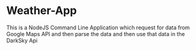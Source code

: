 # Weather-App
This is a NodeJS Command Line Application which request for data from Google Maps API and then parse the data and then use that data in the DarkSky Api
